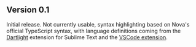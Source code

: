 ## Version 0.1

Initial release. Not currently usable, syntax highlighting based on Nova's official TypeScript syntax, with language definitions coming from the [Dartlight](https://github.com/elMuso/Dartlight) extension for Sublime Text and the [VSCode extension](https://github.com/Dart-Code/Dart-Code).
